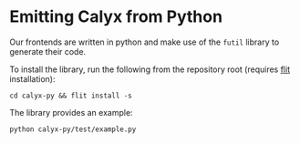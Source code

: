 # Emitting Calyx from Python

Our frontends are written in python and make use of the `futil` library to
generate their code.

To install the library, run the following from the repository root (requires
[flit][] installation):
```
cd calyx-py && flit install -s
```

The library provides an example:
```
python calyx-py/test/example.py
```

[flit]: https://flit.readthedocs.io/en/latest/
